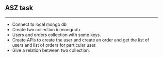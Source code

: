 ## ASZ task
---

- Connect to local mongo db
- Create two collection in mongodb.
- Users and orders collection with some keys.
- Create APIs to create the user and create an order and get the list of users and list of orders for
particular user.
- Give a relation between two collection.